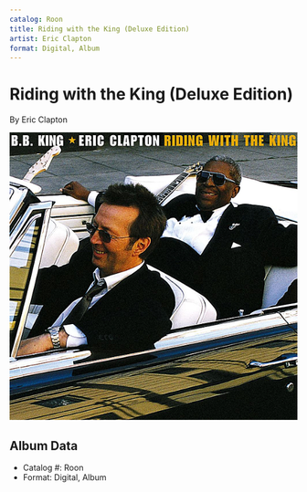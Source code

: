 ```yaml
---
catalog: Roon
title: Riding with the King (Deluxe Edition)
artist: Eric Clapton
format: Digital, Album
---
```


# Riding with the King (Deluxe Edition)

By Eric Clapton

![](../../assets/albumcovers/Eric_Clapton-Riding_with_the_King_Deluxe_Edition.png)

## Album Data

- Catalog #: Roon
- Format: Digital, Album

